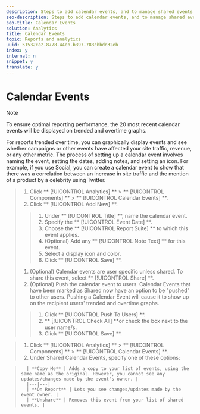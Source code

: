```yaml
---
description: Steps to add calendar events, and to manage shared events.
seo-description: Steps to add calendar events, and to manage shared events.
seo-title: Calendar Events
solution: Analytics
title: Calendar Events
topic: Reports and analytics
uuid: 51532ca2-8778-44eb-b397-788cbbdd32eb
index: y
internal: n
snippet: y
translate: y
---
```


# Calendar Events


>[!NOTE]
>
>To ensure optimal reporting performance, the 20 most recent calendar events will be displayed on trended and overtime graphs.

For reports trended over time, you can graphically display events and see whether campaigns or other events have affected your site traffic, revenue, or any other metric. The process of setting up a calendar event involves naming the event, setting the dates, adding notes, and setting an icon. For example, if you use Social, you can create a calendar event to show that there was a correlation between an increase in site traffic and the mention of a product by a celebrity using Twitter. 

>1. Click ** [!UICONTROL  Analytics] ** > ** [!UICONTROL  Components] ** > ** [!UICONTROL  Calendar Events] **.
>1. Click ** [!UICONTROL  Add New] **.
>   >1. Under ** [!UICONTROL  Title] **, name the calendar event.
>   >1. Specify the ** [!UICONTROL  Event Date] **.
>   >1. Choose the ** [!UICONTROL  Report Suite] ** to which this event applies.
>   >1. (Optional) Add any ** [!UICONTROL  Note Text] ** for this event.
>   >1. Select a display icon and color.
>   >1. Click ** [!UICONTROL  Save] **.
>1. (Optional) Calendar events are user specific unless shared. To share this event, select ** [!UICONTROL  Share] **.
>1. (Optional) Push the calendar event to users. Calendar Events that have been marked as Shared now have an option to be "pushed" to other users. Pushing a Calendar Event will cause it to show up on the recipient users' trended and overtime graphs.
>   >1. Click ** [!UICONTROL  Push To Users] **.
>   >1. ** [!UICONTROL  Check All] **or check the box next to the user name/s.
>   >1. Click ** [!UICONTROL  Save] **.


>1. Click ** [!UICONTROL  Analytics] ** > ** [!UICONTROL  Components] ** > ** [!UICONTROL  Calendar Events] **.
>1. Under Shared Calendar Events, specify one of these options:

>       | **Copy Me** | Adds a copy to your list of events, using the same name as the original. However, you cannot see any updates/changes made by the event's owner. |
>       |---|---|
>       | **On Report** | Lets you see changes/updates made by the event owner. |
>       | **Unshare** | Removes this event from your list of shared events. |

